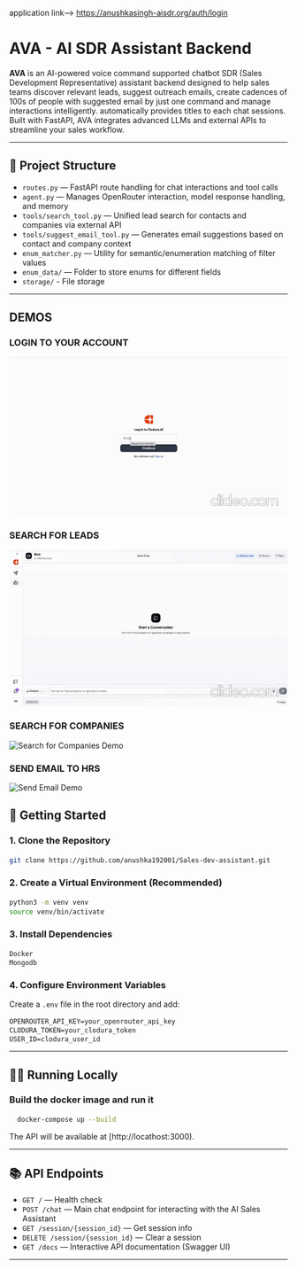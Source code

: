 application link-->
https://anushkasingh-aisdr.org/auth/login

# AVA - AI SDR Assistant Backend

**AVA** is an AI-powered voice command supported chatbot SDR (Sales Development Representative) assistant backend designed to help sales teams discover relevant leads, suggest outreach emails, create cadences of 100s of people with suggested email by just one command and manage interactions intelligently. automatically provides titles to each chat sessions. Built with FastAPI, AVA integrates advanced LLMs and external APIs to streamline your sales workflow.

---

## 📁 Project Structure

- `routes.py` — FastAPI route handling for chat interactions and tool calls  
- `agent.py` — Manages OpenRouter interaction, model response handling, and memory  
- `tools/search_tool.py` — Unified lead search for contacts and companies via external API  
- `tools/suggest_email_tool.py` — Generates email suggestions based on contact and company context  
- `enum_matcher.py` — Utility for semantic/enumeration matching of filter values  
- `enum_data/` — Folder to store enums for different fields  
-  `storage/` - File storage

---
## DEMOS

### LOGIN TO YOUR ACCOUNT
![Login Demo](GIFS/rec_1_intro-ezgif.com-video-to-gif-converter.gif)

### SEARCH FOR LEADS
![Search for Leads Demo](GIFS/rec-2-dot-net-developers_PMQydA48-ezgif.com-video-to-gif-converter.gif)

### SEARCH FOR COMPANIES
![Search for Companies Demo](GIFS/rec-3-startups-working-on-block-chain-technology-yap93mon_BuQztXNH-ezgif.com-video-to-gif-converter.gif)

### SEND EMAIL TO HRS
![Send Email Demo](GIFS/send-an-email-to-hrs-cxwip805_qxZFyc16-ezgif.com-video-to-gif-converter.gif)
## 🚀 Getting Started

### 1. Clone the Repository

```bash
git clone https://github.com/anushka192001/Sales-dev-assistant.git
```

### 2. Create a Virtual Environment (Recommended)

```bash
python3 -m venv venv
source venv/bin/activate
```

### 3. Install Dependencies

```
Docker
Mongodb
```

### 4. Configure Environment Variables

Create a `.env` file in the root directory and add:

```env
OPENROUTER_API_KEY=your_openrouter_api_key
CLODURA_TOKEN=your_clodura_token
USER_ID=clodura_user_id
```

---

## 🏃‍♂️ Running Locally

### Build the docker image and run it
```bash
  docker-compose up --build
```

The API will be available at [http://locathost:3000).

---

## 📚 API Endpoints

- `GET /` — Health check
- `POST /chat` — Main chat endpoint for interacting with the AI Sales Assistant
- `GET /session/{session_id}` — Get session info
- `DELETE /session/{session_id}` — Clear a session
- `GET /docs` — Interactive API documentation (Swagger UI)

---

